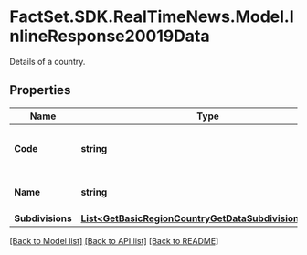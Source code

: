 # FactSet.SDK.RealTimeNews.Model.InlineResponse20019Data
Details of a country.

## Properties

Name | Type | Description | Notes
------------ | ------------- | ------------- | -------------
**Code** | **string** | ISO 3166-1 alpha-2 code of the country. | [optional] 
**Name** | **string** | Name of the country. | [optional] 
**Subdivisions** | [**List&lt;GetBasicRegionCountryGetDataSubdivisionsItems&gt;**](GetBasicRegionCountryGetDataSubdivisionsItems.md) |  | [optional] 

[[Back to Model list]](../README.md#documentation-for-models) [[Back to API list]](../README.md#documentation-for-api-endpoints) [[Back to README]](../README.md)

